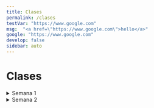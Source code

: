 ```yaml
---
title: Clases
permalink: /clases
testVar: "https://www.google.com"
msg:  "<a href=\"https://www.google.com\">hello</a>"
google: "https://www.google.com"
develop: false
sidebar: auto
---
```


# Clases

<details>
    <summary>  Semana 1  </summary>
    <ul>
        <li> <a href="Semana 1/clase-11-10-22.html"> Martes 11 de Octubre de 2022 </a> </li>
        <li> <a href="Semana 1/clase-13-10-22.html"> Jueves 13 de Octubre de 2022 </a> </li>
    </ul> 

</details>

<details>    
    <summary>  Semana 2  </summary>
    <ul>
        <li> <a href="Semana 2/clase-18-10-22.html"> Lunes 18 de Octubre de 2022 </a> </li>
        <li> <a href="Semana 2/clase-20-10-22.html"> Martes 20 de Octubre de 2022 </a> </li>
    </ul> 
</details>
